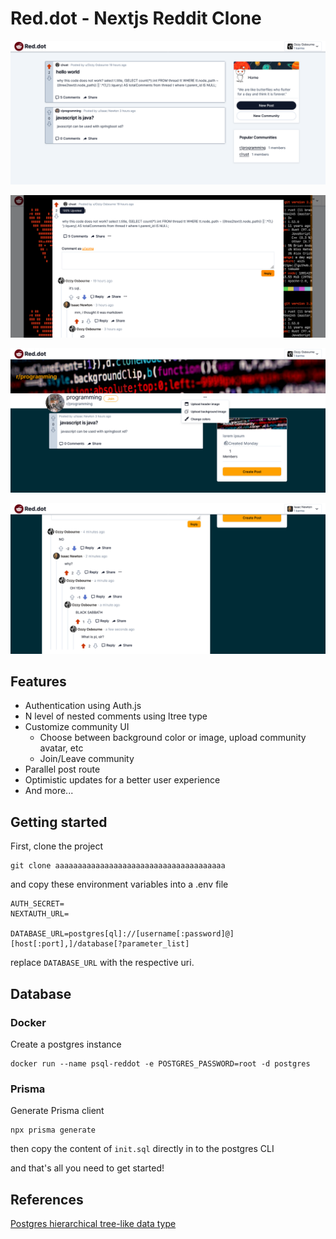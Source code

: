 # Red.dot - Nextjs Reddit Clone

![Home](/public/img/readme/home.png)

![Parallel](/public/img/readme/parallel.png)

![Community](/public/img/readme/community.png)

![Tree](/public/img/readme/tree.png)

## Features

- Authentication using Auth.js
- N level of nested comments using ltree type
- Customize community UI
  - Choose between background color or image, upload community avatar, etc
  - Join/Leave community
- Parallel post route
- Optimistic updates for a better user experience
- And more...

## Getting started

First, clone the project

```
git clone aaaaaaaaaaaaaaaaaaaaaaaaaaaaaaaaaaaaaa
```

and copy these environment variables into a .env file

```
AUTH_SECRET=
NEXTAUTH_URL=

DATABASE_URL=postgres[ql]://[username[:password]@][host[:port],]/database[?parameter_list]
```

replace `DATABASE_URL` with the respective uri.

## Database

### Docker

Create a postgres instance

```
docker run --name psql-reddot -e POSTGRES_PASSWORD=root -d postgres
```

### Prisma

Generate Prisma client

```
npx prisma generate
```

then copy the content of `init.sql` directly in to the postgres CLI

and that's all you need to get started!

## References

[Postgres hierarchical tree-like data type](https://www.postgresql.org/docs/current/ltree.html)
